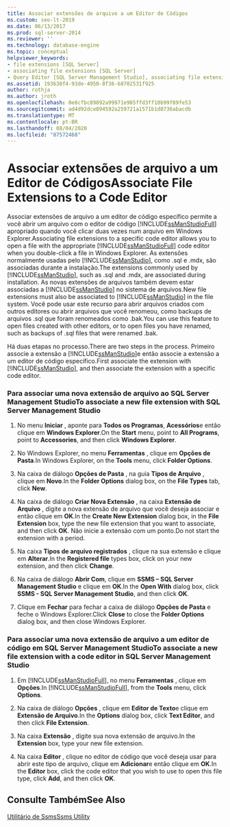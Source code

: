 ```yaml
---
title: Associar extensões de arquivo a um Editor de Códigos
ms.custom: seo-lt-2019
ms.date: 06/13/2017
ms.prod: sql-server-2014
ms.reviewer: ''
ms.technology: database-engine
ms.topic: conceptual
helpviewer_keywords:
- file extensions [SQL Server]
- associating file extensions [SQL Server]
- Query Editor [SQL Server Management Studio], associating file extensions
ms.assetid: 193630f4-93de-4950-8f36-68702531f925
author: rothja
ms.author: jroth
ms.openlocfilehash: 0e8cfbc89892a99971e985ffd3ff10b99f89fe53
ms.sourcegitcommit: ad4d92dce894592a259721a1571b1d8736abacdb
ms.translationtype: MT
ms.contentlocale: pt-BR
ms.lasthandoff: 08/04/2020
ms.locfileid: "87572468"
---
```

# <a name="associate-file-extensions-to-a-code-editor"></a><span data-ttu-id="036f1-102">Associar extensões de arquivo a um Editor de Códigos</span><span class="sxs-lookup"><span data-stu-id="036f1-102">Associate File Extensions to a Code Editor</span></span>
  <span data-ttu-id="036f1-103">Associar extensões de arquivo a um editor de código específico permite a você abrir um arquivo com o editor de código [!INCLUDE[ssManStudioFull](../../includes/ssmanstudiofull-md.md)] apropriado quando você clicar duas vezes num arquivo em Windows Explorer.</span><span class="sxs-lookup"><span data-stu-id="036f1-103">Associating file extensions to a specific code editor allows you to open a file with the appropriate [!INCLUDE[ssManStudioFull](../../includes/ssmanstudiofull-md.md)] code editor when you double-click a file in Windows Explorer.</span></span> <span data-ttu-id="036f1-104">As extensões normalmente usadas pelo [!INCLUDE[ssManStudio](../../includes/ssmanstudio-md.md)], como .sql e .mdx, são associadas durante a instalação.</span><span class="sxs-lookup"><span data-stu-id="036f1-104">The extensions commonly used by [!INCLUDE[ssManStudio](../../includes/ssmanstudio-md.md)], such as .sql and .mdx, are associated during installation.</span></span> <span data-ttu-id="036f1-105">As novas extensões de arquivos também devem estar associadas a [!INCLUDE[ssManStudio](../../includes/ssmanstudio-md.md)] no sistema de arquivos.</span><span class="sxs-lookup"><span data-stu-id="036f1-105">New file extensions must also be associated to [!INCLUDE[ssManStudio](../../includes/ssmanstudio-md.md)] in the file system.</span></span> <span data-ttu-id="036f1-106">Você pode usar este recurso para abrir arquivos criados com outros editores ou abrir arquivos que você renomeou, como backups de arquivos .sql que foram renomeados como .bak.</span><span class="sxs-lookup"><span data-stu-id="036f1-106">You can use this feature to open files created with other editors, or to open files you have renamed, such as backups of .sql files that were renamed .bak.</span></span>  
  
 <span data-ttu-id="036f1-107">Há duas etapas no processo.</span><span class="sxs-lookup"><span data-stu-id="036f1-107">There are two steps in the process.</span></span> <span data-ttu-id="036f1-108">Primeiro associe a extensão a [!INCLUDE[ssManStudio](../../includes/ssmanstudio-md.md)]e então associe a extensão a um editor de código específico.</span><span class="sxs-lookup"><span data-stu-id="036f1-108">First associate the extension with [!INCLUDE[ssManStudio](../../includes/ssmanstudio-md.md)], and then associate the extension with a specific code editor.</span></span>  
  
### <a name="to-associate-a-new-file-extension-with-sql-server-management-studio"></a><span data-ttu-id="036f1-109">Para associar uma nova extensão de arquivo ao SQL Server Management Studio</span><span class="sxs-lookup"><span data-stu-id="036f1-109">To associate a new file extension with SQL Server Management Studio</span></span>  
  
1.  <span data-ttu-id="036f1-110">No menu **Iniciar** , aponte para **Todos os Programas**, **Acessórios**e então clique em **Windows Explorer**.</span><span class="sxs-lookup"><span data-stu-id="036f1-110">On the **Start** menu, point to **All Programs**, point to **Accessories**, and then click **Windows Explorer**.</span></span>  
  
2.  <span data-ttu-id="036f1-111">No Windows Explorer, no menu **Ferramentas** , clique em **Opções de Pasta**.</span><span class="sxs-lookup"><span data-stu-id="036f1-111">In Windows Explorer, on the **Tools** menu, click **Folder Options**.</span></span>  
  
3.  <span data-ttu-id="036f1-112">Na caixa de diálogo **Opções de Pasta** , na guia **Tipos de Arquivo** , clique em **Novo**.</span><span class="sxs-lookup"><span data-stu-id="036f1-112">In the **Folder Options** dialog box, on the **File Types** tab, click **New**.</span></span>  
  
4.  <span data-ttu-id="036f1-113">Na caixa de diálogo **Criar Nova Extensão** , na caixa **Extensão de Arquivo** , digite a nova extensão de arquivo que você deseja associar e então clique em **OK**.</span><span class="sxs-lookup"><span data-stu-id="036f1-113">In the **Create New Extension** dialog box, in the **File Extension** box, type the new file extension that you want to associate, and then click **OK**.</span></span> <span data-ttu-id="036f1-114">Não inicie a extensão com um ponto.</span><span class="sxs-lookup"><span data-stu-id="036f1-114">Do not start the extension with a period.</span></span>  
  
5.  <span data-ttu-id="036f1-115">Na caixa **Tipos de arquivo registrados** , clique na sua extensão e clique em **Alterar**.</span><span class="sxs-lookup"><span data-stu-id="036f1-115">In the **Registered file** types box, click on your new extension, and then click **Change**.</span></span>  
  
6.  <span data-ttu-id="036f1-116">Na caixa de diálogo **Abrir Com**, clique em **SSMS – SQL Server Management Studio** e clique em **OK**.</span><span class="sxs-lookup"><span data-stu-id="036f1-116">In the **Open With** dialog box, click **SSMS - SQL Server Management Studio**, and then click **OK**.</span></span>  
  
7.  <span data-ttu-id="036f1-117">Clique em **Fechar** para fechar a caixa de diálogo **Opções de Pasta** e feche o Windows Explorer.</span><span class="sxs-lookup"><span data-stu-id="036f1-117">Click **Close** to close the **Folder Options** dialog box, and then close Windows Explorer.</span></span>  
  
### <a name="to-associate-a-new-file-extension-with-a-code-editor-in-sql-server-management-studio"></a><span data-ttu-id="036f1-118">Para associar uma nova extensão de arquivo a um editor de código em SQL Server Management Studio</span><span class="sxs-lookup"><span data-stu-id="036f1-118">To associate a new file extension with a code editor in SQL Server Management Studio</span></span>  
  
1.  <span data-ttu-id="036f1-119">Em [!INCLUDE[ssManStudioFull](../../includes/ssmanstudiofull-md.md)], no menu **Ferramentas** , clique em **Opções**.</span><span class="sxs-lookup"><span data-stu-id="036f1-119">In [!INCLUDE[ssManStudioFull](../../includes/ssmanstudiofull-md.md)], from the **Tools** menu, click **Options**.</span></span>  
  
2.  <span data-ttu-id="036f1-120">Na caixa de diálogo **Opções** , clique em **Editor de Texto**e clique em **Extensão de Arquivo**.</span><span class="sxs-lookup"><span data-stu-id="036f1-120">In the **Options** dialog box, click **Text Editor**, and then click **File Extension**.</span></span>  
  
3.  <span data-ttu-id="036f1-121">Na caixa **Extensão** , digite sua nova extensão de arquivo.</span><span class="sxs-lookup"><span data-stu-id="036f1-121">In the **Extension** box, type your new file extension.</span></span>  
  
4.  <span data-ttu-id="036f1-122">Na caixa **Editor** , clique no editor de código que você deseja usar para abrir este tipo de arquivo, clique em **Adicionar**e então clique em **OK**.</span><span class="sxs-lookup"><span data-stu-id="036f1-122">In the **Editor** box, click the code editor that you wish to use to open this file type, click **Add**, and then click **OK**.</span></span>  
  
## <a name="see-also"></a><span data-ttu-id="036f1-123">Consulte Também</span><span class="sxs-lookup"><span data-stu-id="036f1-123">See Also</span></span>  
 [<span data-ttu-id="036f1-124">Utilitário de Ssms</span><span class="sxs-lookup"><span data-stu-id="036f1-124">Ssms Utility</span></span>](../../ssms/ssms-utility.md)  
  
  
